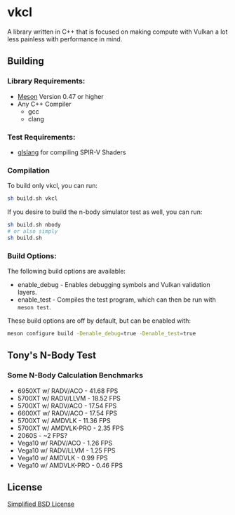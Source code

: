 # vkcl
A library written in C++ that is focused on making compute with Vulkan a lot less painless with performance in mind.

## Building
### Library Requirements:
- [Meson](http://mesonbuild.com/) Version 0.47 or higher
- Any C++ Compiler
	- gcc
	- clang

### Test Requirements:
- [glslang](https://github.com/KhronosGroup/glslang) for compiling SPIR-V Shaders

### Compilation
To build only vkcl, you can run:
```sh
sh build.sh vkcl
```

If you desire to build the n-body simulator test as well, you can run:
```sh
sh build.sh nbody
# or also simply
sh build.sh
```

### Build Options:
The following build options are available:
* enable_debug - Enables debugging symbols and Vulkan validation layers.
* enable_test - Compiles the test program, which can then be run with `meson test`.

These build options are off by default, but can be enabled with:
```sh
meson configure build -Denable_debug=true -Denable_test=true
```

## Tony's N-Body Test

### Some N-Body Calculation Benchmarks
- 6950XT w/ RADV/ACO - 41.68 FPS
- 5700XT w/ RADV/LLVM - 18.52 FPS
- 5700XT w/ RADV/ACO - 17.54 FPS
- 6600XT w/ RADV/ACO - 17.54 FPS
- 5700XT w/ AMDVLK - 11.36 FPS
- 5700XT w/ AMDVLK-PRO - 2.35 FPS
- 2060S - ~2 FPS?
- Vega10 w/ RADV/ACO - 1.26 FPS
- Vega10 w/ RADV/LLVM - 1.25 FPS
- Vega10 w/ AMDVLK - 0.99 FPS
- Vega10 w/ AMDVLK-PRO - 0.46 FPS

## License
[Simplified BSD License](LICENSE)
